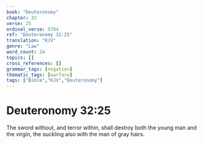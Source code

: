 ```yaml
---
book: "Deuteronomy"
chapter: 32
verse: 25
ordinal_verse: 5784
ref: "Deuteronomy 32:25"
translation: "KJV"
genre: "Law"
word_count: 24
topics: []
cross_references: []
grammar_tags: [negation]
thematic_tags: [warfare]
tags: ["Bible","KJV","Deuteronomy"]
---
```


# Deuteronomy 32:25

The sword without, and terror within, shall destroy both the young man and the virgin, the suckling also with the man of gray hairs.
